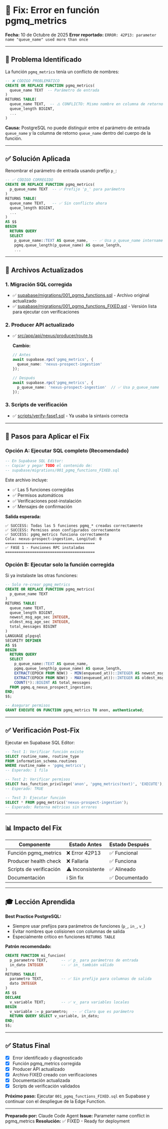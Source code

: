 # 🔧 Fix: Error en función pgmq_metrics

**Fecha:** 10 de Octubre de 2025
**Error reportado:** `ERROR: 42P13: parameter name "queue_name" used more than once`

---

## 🐛 Problema Identificado

La función `pgmq_metrics` tenía un conflicto de nombres:

```sql
-- ❌ CÓDIGO PROBLEMÁTICO
CREATE OR REPLACE FUNCTION pgmq_metrics(
  queue_name TEXT  -- Parámetro de entrada
)
RETURNS TABLE(
  queue_name TEXT,  -- ⚠️ CONFLICTO: Mismo nombre en columna de retorno
  queue_length BIGINT,
  ...
)
```

**Causa:** PostgreSQL no puede distinguir entre el parámetro de entrada `queue_name` y la columna de retorno `queue_name` dentro del cuerpo de la función.

---

## ✅ Solución Aplicada

Renombrar el parámetro de entrada usando prefijo `p_`:

```sql
-- ✅ CÓDIGO CORREGIDO
CREATE OR REPLACE FUNCTION pgmq_metrics(
  p_queue_name TEXT  -- ✅ Prefijo 'p_' para parámetro
)
RETURNS TABLE(
  queue_name TEXT,   -- ✅ Sin conflicto ahora
  queue_length BIGINT,
  ...
)
AS $$
BEGIN
  RETURN QUERY
  SELECT
    p_queue_name::TEXT AS queue_name,  -- ✅ Usa p_queue_name internamente
    pgmq.queue_length(p_queue_name) AS queue_length,
    ...
```

---

## 📝 Archivos Actualizados

### 1. Migración SQL corregida
- ✅ [supabase/migrations/001_pgmq_functions.sql](supabase/migrations/001_pgmq_functions.sql) - Archivo original actualizado
- ✅ [supabase/migrations/001_pgmq_functions_FIXED.sql](supabase/migrations/001_pgmq_functions_FIXED.sql) - Versión lista para ejecutar con verificaciones

### 2. Producer API actualizado
- ✅ [src/app/api/nexus/producer/route.ts](src/app/api/nexus/producer/route.ts#L132-L134)

  **Cambio:**
  ```typescript
  // Antes
  await supabase.rpc('pgmq_metrics', {
    queue_name: 'nexus-prospect-ingestion'
  });

  // Después
  await supabase.rpc('pgmq_metrics', {
    p_queue_name: 'nexus-prospect-ingestion'  // ✅ Usa p_queue_name
  });
  ```

### 3. Scripts de verificación
- ✅ [scripts/verify-fase1.sql](scripts/verify-fase1.sql) - Ya usaba la sintaxis correcta

---

## 🚀 Pasos para Aplicar el Fix

### Opción A: Ejecutar SQL completo (Recomendado)

```sql
-- En Supabase SQL Editor:
-- Copiar y pegar TODO el contenido de:
-- supabase/migrations/001_pgmq_functions_FIXED.sql
```

Este archivo incluye:
- ✅ Las 5 funciones corregidas
- ✅ Permisos automáticos
- ✅ Verificaciones post-instalación
- ✅ Mensajes de confirmación

**Salida esperada:**
```
✅ SUCCESS: Todas las 5 funciones pgmq_* creadas correctamente
✅ SUCCESS: Permisos anon configurados correctamente
✅ SUCCESS: pgmq_metrics funciona correctamente
Cola: nexus-prospect-ingestion, Longitud: 0
========================================
✅ FASE 1 - Funciones RPC instaladas
========================================
```

### Opción B: Ejecutar solo la función corregida

Si ya instalaste las otras funciones:

```sql
-- Solo re-crear pgmq_metrics
CREATE OR REPLACE FUNCTION pgmq_metrics(
  p_queue_name TEXT
)
RETURNS TABLE(
  queue_name TEXT,
  queue_length BIGINT,
  newest_msg_age_sec INTEGER,
  oldest_msg_age_sec INTEGER,
  total_messages BIGINT
)
LANGUAGE plpgsql
SECURITY DEFINER
AS $$
BEGIN
  RETURN QUERY
  SELECT
    p_queue_name::TEXT AS queue_name,
    pgmq.queue_length(p_queue_name) AS queue_length,
    EXTRACT(EPOCH FROM NOW() - MIN(enqueued_at))::INTEGER AS newest_msg_age_sec,
    EXTRACT(EPOCH FROM NOW() - MAX(enqueued_at))::INTEGER AS oldest_msg_age_sec,
    COUNT(*)::BIGINT AS total_messages
  FROM pgmq.q_nexus_prospect_ingestion;
END;
$$;

-- Asegurar permisos
GRANT EXECUTE ON FUNCTION pgmq_metrics TO anon, authenticated;
```

---

## ✅ Verificación Post-Fix

Ejecutar en Supabase SQL Editor:

```sql
-- Test 1: Verificar función existe
SELECT routine_name, routine_type
FROM information_schema.routines
WHERE routine_name = 'pgmq_metrics';
-- Esperado: 1 fila

-- Test 2: Verificar permisos
SELECT has_function_privilege('anon', 'pgmq_metrics(text)', 'EXECUTE');
-- Esperado: TRUE

-- Test 3: Ejecutar función
SELECT * FROM pgmq_metrics('nexus-prospect-ingestion');
-- Esperado: Retorna métricas sin errores
```

---

## 📊 Impacto del Fix

| Componente | Estado Antes | Estado Después |
|------------|-------------|----------------|
| Función pgmq_metrics | ❌ Error 42P13 | ✅ Funcional |
| Producer health check | ❌ Fallaría | ✅ Funciona |
| Scripts de verificación | ⚠️ Inconsistente | ✅ Alineado |
| Documentación | ℹ️ Sin fix | ✅ Documentado |

---

## 🎓 Lección Aprendida

**Best Practice PostgreSQL:**
- Siempre usar prefijos para parámetros de funciones (`p_`, `in_`, `v_`)
- Evitar nombres que colisionen con columnas de salida
- Especialmente crítico en funciones `RETURNS TABLE`

**Patrón recomendado:**
```sql
CREATE FUNCTION mi_funcion(
  p_parametro TEXT,      -- ✅ p_ para parámetros de entrada
  in_dato INTEGER        -- ✅ in_ también válido
)
RETURNS TABLE(
  parametro TEXT,        -- ✅ Sin prefijo para columnas de salida
  dato INTEGER
)
AS $$
DECLARE
  v_variable TEXT;       -- ✅ v_ para variables locales
BEGIN
  v_variable := p_parametro;  -- ✅ Claro que es parámetro
  RETURN QUERY SELECT v_variable, in_dato;
END;
$$;
```

---

## ✅ Status Final

- [x] Error identificado y diagnosticado
- [x] Función pgmq_metrics corregida
- [x] Producer API actualizado
- [x] Archivo FIXED creado con verificaciones
- [x] Documentación actualizada
- [x] Scripts de verificación validados

**Próximo paso:** Ejecutar `001_pgmq_functions_FIXED.sql` en Supabase y continuar con el despliegue de la Edge Function.

---

**Preparado por:** Claude Code Agent
**Issue:** Parameter name conflict in pgmq_metrics
**Resolución:** ✅ FIXED - Ready for deployment
